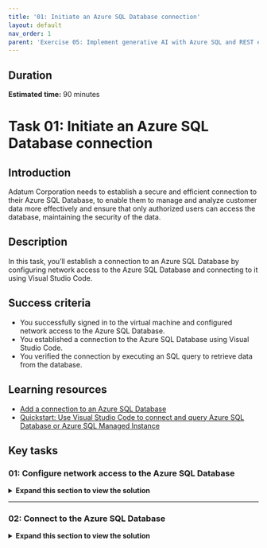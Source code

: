 ```yaml
---
title: '01: Initiate an Azure SQL Database connection'
layout: default
nav_order: 1
parent: 'Exercise 05: Implement generative AI with Azure SQL and REST endpoints'
---
```


## Duration

**Estimated time:** 90 minutes

# Task 01: Initiate an Azure SQL Database connection

## Introduction

Adatum Corporation needs to establish a secure and efficient connection to their Azure SQL Database, to enable them to manage and analyze customer data more effectively and ensure that only authorized users can access the database, maintaining the security of the data.

## Description

In this task, you’ll establish a connection to an Azure SQL Database by configuring network access to the Azure SQL Database and connecting to it using Visual Studio Code.

## Success criteria

-   You successfully signed in to the virtual machine and configured network access to the Azure SQL Database.
-   You established a connection to the Azure SQL Database using Visual Studio Code.
-   You verified the connection by executing an SQL query to retrieve data from the database.

## Learning resources

-   [Add a connection to an Azure SQL Database](https://learn.microsoft.com/en-us/visualstudio/azure/azure-sql-database-add-connected-service?view=vs-2022)
-   [Quickstart: Use Visual Studio Code to connect and query Azure SQL Database or Azure SQL Managed Instance](https://learn.microsoft.com/en-us/azure/azure-sql/database/connect-query-vscode?view=azuresql)

## Key tasks


### 01: Configure network access to the Azure SQL Database

<details markdown="block"> 
  <summary><strong>Expand this section to view the solution</strong></summary> 

1. Open a browser, go to **portal.azure.com**and sign in with the following credentials:

    | Item     | Value                                                |
    |----------|------------------------------------------------------|
    | Username | **your Azure portal username** |
    | Password | **your Azure portal password** |

1. Go to the **RG1** resource group and select the **freeDB** SQL database.

1. On the SQL database Overview page, on the right-hand side, select the **Server name** link (for example, `your-sql-server.database.windows.net`).

    ![1a.jpg](../../media/1a.jpg)

1.  On the left menu, select **Settings** > **Microsoft Entra ID**.

1.  On the menu, select **Set admin** and then in the flyout, search for and select your Azure portal username from the list.

1.  Select **Select** to add the user as an Admin.

1.  Verify that the user was added and then on the menu, select **Save**.

    ![1b.jpg](../../media/1b.jpg)

</details>

---

### 02: Connect to the Azure SQL Database

<details markdown="block"> 
  <summary><strong>Expand this section to view the solution</strong></summary> 

Visual Studio Code will be used for working with the database.

1.  On the left side menu, select **Settings** > **SQL databases** and then select the **freeDB** database.

1.  On the Overview page, select the **Getting started** tab and under **Start developing**, select **Open in Visual Studio Code**.

    ![3a.jpg](../../media/3a.jpg)

1.  On the Visual Studio Code page, select **Launch it now** and select **Open**.

    >![4a.jpg](../../media/4a.jpg) 
    >
    >![5a.jpg](../../media/5a.jpg)

1.  When Visual Studio Code opens, on the left-side menu, select the **SQL Extension**.

    ![6a.jpg](../../media/6a.jpg)

1.  In the SQL Extension, under **CONNECTIONS**, select **+ Add Connection**.

1.  On the **Connection Dialog** window, enter the following details:

    {: .note }
    > You can find and copy these values on the Azure SQL Database details page back in the Azure Portal. You may have to click the **X** in the upper right corner of the **Start Modern Data Workflow in Visual Studio Code** page to return to the SQL Overview page.

    | Item                                                | Value                                                                                    |
    |-----------------------------------------------------|------------------------------------------------------------------------------------------|
    | **Profile name**                                    | **freeDB**                                                                        |
    | **Server name** of your Azure SQL Database instance | **`your-sql-server-name`.database.windows.net**                                   |
    | **Authentication type**                             | **Microsoft Entra Id - Universal with MFA support**                                      |
    | **Azure account** \> **Sign in**                    | Sign in with the existing user \> Close the browser tab and return to Visual Studio Code |
    | **Database name**                                   | **freeDB**                                                                        |

    ![7a.jpg](../../media/7a.jpg)

1.  Select **Connect**.

1.  Once connected to the database, on the left of VS Code, under **CONNECTIONS**, right-click **freeDB** and select **New Query**.

    ![8a.jpg](../../media/8a.jpg)

1.  Enter the following SQL into the SQL editor as a new query and execute the statement:

    ```
    SELECT [description] FROM [dbo].[walmart_product_details] WHERE id = 2
    ```

    > **Output:**
    >
    > ![2b.jpg](../../media/2b.jpg)

    {: .important }
    > You can see from the T-SQL that you’re going to create an embedding for a product name from data in the Azure SQL Database.
    > The query SELECT [description] FROM [dbo].[walmart_product_details] WHERE id = 2 returns "**5.0 oz., 100% pre-shrunk cotton Athletic Heather .....**" and will be sent to the OpenAI REST endpoint.

</details>

